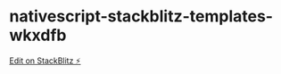 # nativescript-stackblitz-templates-wkxdfb

[Edit on StackBlitz ⚡️](https://stackblitz.com/edit/nativescript-stackblitz-templates-wkxdfb)
